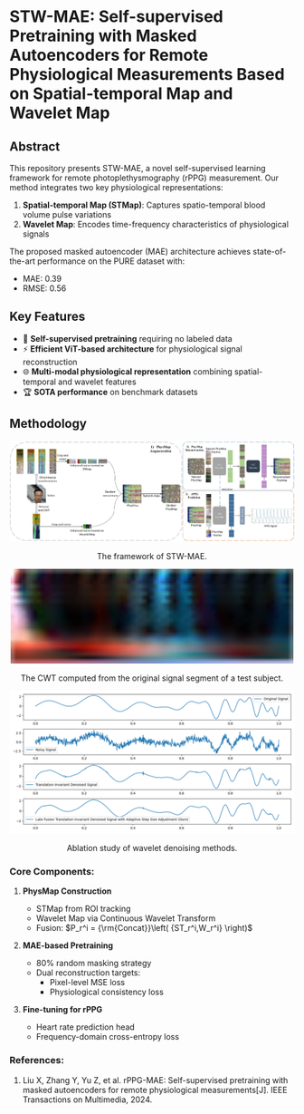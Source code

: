 # STW-MAE: Self-supervised Pretraining with Masked Autoencoders for Remote Physiological Measurements Based on Spatial-temporal Map and Wavelet Map

## Abstract
This repository presents STW-MAE, a novel self-supervised learning framework for remote photoplethysmography (rPPG) measurement. Our method integrates two key physiological representations:
1. **Spatial-temporal Map (STMap)**: Captures spatio-temporal blood volume pulse variations
2. **Wavelet Map**: Encodes time-frequency characteristics of physiological signals

The proposed masked autoencoder (MAE) architecture achieves state-of-the-art performance on the PURE dataset with:
- MAE: 0.39
- RMSE: 0.56

## Key Features
- 🧠 **Self-supervised pretraining** requiring no labeled data
- ⚡ **Efficient ViT-based architecture** for physiological signal reconstruction
- 🌐 **Multi-modal physiological representation** combining spatial-temporal and wavelet features
- 🏆 **SOTA performance** on benchmark datasets

## Methodology
<center><img src="imgs/STW-MAE.png" width=800></center>
<center><p>The framework of STW-MAE.</p></center>
<center><img src="imgs/CWT.png" width=500></center>
<center><p>The CWT computed from the original signal segment of a test subject.</p></center>
<center><img src="imgs/Ablation.png" width=700></center>
<center><p>Ablation study of wavelet denoising methods.</p></center>

### Core Components:
1. **PhysMap Construction**
   - STMap from ROI tracking
   - Wavelet Map via Continuous Wavelet Transform
   - Fusion: $P_r^i = {\rm{Concat}}\left( {ST_r^i,W_r^i} \right)$

2. **MAE-based Pretraining**
   - 80% random masking strategy
   - Dual reconstruction targets:
     - Pixel-level MSE loss
     - Physiological consistency loss

3. **Fine-tuning for rPPG**
   - Heart rate prediction head
   - Frequency-domain cross-entropy loss

### References:
1. Liu X, Zhang Y, Yu Z, et al. rPPG-MAE: Self-supervised pretraining with masked autoencoders for remote physiological measurements[J]. IEEE Transactions on Multimedia, 2024.
